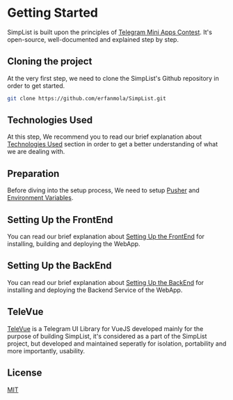 # Getting Started

SimpList is built upon the principles of [Telegram Mini Apps Contest](https://t.me/contest/327). It's open-source, well-documented and explained step by step. 

## Cloning the project

At the very first step, we need to clone the SimpList's Github repository in order to get started.

```bash
git clone https://github.com/erfanmola/SimpList.git
```

## Technologies Used

At this step, We recommend you to read our brief explanation about [Technologies Used](/technologies-used) section in order to get a better understanding of what we are dealing with.

## Preparation

Before diving into the setup process, We need to setup [Pusher](/pusher) and [Environment Variables](/environment-variables).

## Setting Up the FrontEnd
You can read our brief explanation about [Setting Up the FrontEnd](/setting-up-frontend) for installing, building and deploying the WebApp.

## Setting Up the BackEnd
You can read our brief explanation about [Setting Up the BackEnd](/setting-up-backend) for installing and deploying the Backend Service of the WebApp.

## TeleVue

[TeleVue](https://github.com/erfanmola/TeleVue) is a Telegram UI Library for VueJS developed mainly for the purpose of building SimpList, it's considered as a part of the SimpList project, but developed and maintained seperatly for isolation, portability and more importantly, usability.  

## License
[MIT](https://github.com/erfanmola/SimpList/blob/master/LICENSE)
